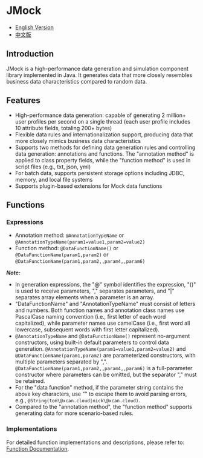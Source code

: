 JMock
===

- [English Version](README.md)
- [中文版](README_zh.md)

## Introduction

JMock is a high-performance data generation and simulation component library implemented in Java. It generates data that more closely resembles business data characteristics compared to random data.

## Features

- High-performance data generation: capable of generating 2 million+ user profiles per second on a single thread (each user profile includes 10 attribute fields, totaling 200+ bytes)
- Flexible data rules and internationalization support, producing data that more closely mimics business data characteristics
- Supports two methods for defining data generation rules and controlling data generation: annotations and functions. The "annotation method" is applied to class property fields, while the "function method" is used in script files (e.g., txt, json, yml)
- For batch data, supports persistent storage options including JDBC, memory, and local file systems
- Supports plugin-based extensions for Mock data functions

## Functions

### Expressions

- Annotation method: `@AnnotationTypeName` or `@AnnotationTypeName(param1=value1,param2=value2)`
- Function method: `@DataFunctionName()` or `@DataFunctionName(param1,param2)` or `@DataFunctionName(param1,param2,,param4,,param6)`

***Note:***

- In generation expressions, the "@" symbol identifies the expression, "()" is used to receive parameters, "," separates parameters, and "|" separates array elements when a parameter is an array.
- "DataFunctionName" and "AnnotationTypeName" must consist of letters and numbers. Both function names and annotation class names use PascalCase naming convention (i.e., first letter of each word capitalized), while parameter names use camelCase (i.e., first word all lowercase, subsequent words with first letter capitalized).
- `@AnnotationTypeName` and `@DataFunctionName()` represent no-argument constructors, using built-in default parameters to control data generation. `@AnnotationTypeName(param1=value1,param2=value2)` and `@DataFunctionName(param1,param2)` are parameterized constructors, with multiple parameters separated by ",". `@DataFunctionName(param1,param2,,param4,,param6)` is a full-parameter constructor where parameters can be omitted, but the separator "," must be retained.
- For the "data function" method, if the parameter string contains the above key characters, use "\" to escape them to avoid parsing errors, e.g., `@String(tom\@xcan.cloud|nick\@xcan.cloud)`.
- Compared to the "annotation method", the "function method" supports generating data for more scenario-based rules.

### Implementations

For detailed function implementations and descriptions, please refer to: [Function Documentation](docs/FUNCTION.md).

